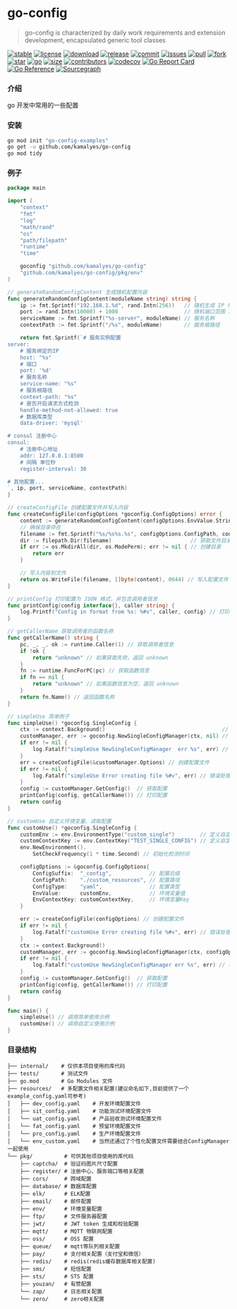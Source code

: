 # go-config

> go-config is characterized by daily work requirements and extension development, encapsulated generic tool classes

[![stable](https://img.shields.io/badge/stable-stable-green.svg)](https://github.com/kamalyes/go-config)
[![license](https://img.shields.io/github/license/kamalyes/go-config)]()
[![download](https://img.shields.io/github/downloads/kamalyes/go-config/total)]()
[![release](https://img.shields.io/github/v/release/kamalyes/go-config)]()
[![commit](https://img.shields.io/github/last-commit/kamalyes/go-config)]()
[![issues](https://img.shields.io/github/issues/kamalyes/go-config)]()
[![pull](https://img.shields.io/github/issues-pr/kamalyes/go-config)]()
[![fork](https://img.shields.io/github/forks/kamalyes/go-config)]()
[![star](https://img.shields.io/github/stars/kamalyes/go-config)]()
[![go](https://img.shields.io/github/go-mod/go-version/kamalyes/go-config)]()
[![size](https://img.shields.io/github/repo-size/kamalyes/go-config)]()
[![contributors](https://img.shields.io/github/contributors/kamalyes/go-config)]()
[![codecov](https://codecov.io/gh/kamalyes/go-config/branch/master/graph/badge.svg)](https://codecov.io/gh/kamalyes/go-config)
[![Go Report Card](https://goreportcard.com/badge/github.com/kamalyes/go-config)](https://goreportcard.com/report/github.com/kamalyes/go-config)
[![Go Reference](https://pkg.go.dev/badge/github.com/kamalyes/go-config?status.svg)](https://pkg.go.dev/github.com/kamalyes/go-config?tab=doc)
[![Sourcegraph](https://sourcegraph.com/github.com/kamalyes/go-config/-/badge.svg)](https://sourcegraph.com/github.com/kamalyes/go-config?badge)

### 介绍

go 开发中常用的一些配置

### 安装

```bash
go mod init "go-config-examples"
go get -u github.com/kamalyes/go-config
go mod tidy
```

### 例子

```go
package main

import (
	"context"
	"fmt"
	"log"
	"math/rand"
	"os"
	"path/filepath"
	"runtime"
	"time"

	goconfig "github.com/kamalyes/go-config"
	"github.com/kamalyes/go-config/pkg/env"
)

// generateRandomConfigContent 生成随机配置内容
func generateRandomConfigContent(moduleName string) string {
	ip := fmt.Sprintf("192.168.1.%d", rand.Intn(256))   // 随机生成 IP 地址
	port := rand.Intn(10000) + 1000                     // 随机端口范围 1000-10999
	serviceName := fmt.Sprintf("%s-server", moduleName) // 服务名称
	contextPath := fmt.Sprintf("/%s", moduleName)       // 服务根路径

	return fmt.Sprintf(`# 服务实例配置
server:
    # 服务绑定的IP
    host: "%s"
    # 端口
    port: '%d'
    # 服务名称
    service-name: "%s"
    # 服务根路径
    context-path: "%s"
    # 是否开启请求方式检测
    handle-method-not-allowed: true
    # 数据库类型
    data-driver: 'mysql'

# consul 注册中心
consul:
    # 注册中心地址
    addr: 127.0.0.1:8500
    # 间隔 单位秒
    register-interval: 30

# 其他配置...
`, ip, port, serviceName, contextPath)
}

// createConfigFile 创建配置文件并写入内容
func createConfigFile(configOptions *goconfig.ConfigOptions) error {
	content := generateRandomConfigContent(configOptions.EnvValue.String()) // 生成随机配置内容
	// 确保目录存在
	filename := fmt.Sprintf("%s/%s%s.%s", configOptions.ConfigPath, configOptions.EnvValue, configOptions.ConfigSuffix, configOptions.ConfigType)
	dir := filepath.Dir(filename)                         // 获取文件目录
	if err := os.MkdirAll(dir, os.ModePerm); err != nil { // 创建目录
		return err
	}

	// 写入内容到文件
	return os.WriteFile(filename, []byte(content), 0644) // 写入配置文件
}

// printConfig 打印配置为 JSON 格式，并包含调用者信息
func printConfig(config interface{}, caller string) {
	log.Printf("Config in format from %s: %#v", caller, config) // 打印配置内容
}

// getCallerName 获取调用者的函数名称
func getCallerName() string {
	pc, _, _, ok := runtime.Caller(1) // 获取调用者信息
	if !ok {
		return "unknown" // 如果获取失败，返回 unknown
	}
	fn := runtime.FuncForPC(pc) // 获取函数信息
	if fn == nil {
		return "unknown" // 如果函数信息为空，返回 unknown
	}
	return fn.Name() // 返回函数名称
}

// simpleUse 简单例子
func simpleUse() *goconfig.SingleConfig {
	ctx := context.Background()                                     // 创建上下文
	customManager, err := goconfig.NewSingleConfigManager(ctx, nil) // 创建单个配置管理器
	if err != nil {
		log.Fatalf("simpleUse NewSingleConfigManager  err %s", err) // 错误处理
	}
	err = createConfigFile(&customManager.Options) // 创建配置文件
	if err != nil {
		log.Fatalf("simpleUse Error creating file %#v", err) // 错误处理
	}
	config := customManager.GetConfig()  // 获取配置
	printConfig(config, getCallerName()) // 打印配置
	return config
}

// customUse 自定义环境变量、读取配置
func customUse() *goconfig.SingleConfig {
	customEnv := env.EnvironmentType("custom_single")        // 定义自定义环境类型
	customContextKey := env.ContextKey("TEST_SINGLE_CONFIG") // 定义自定义上下文键
	env.NewEnvironment().
		SetCheckFrequency(1 * time.Second) // 初始化检测时间

	configOptions := &goconfig.ConfigOptions{
		ConfigSuffix:  "_config",            // 配置后缀
		ConfigPath:    "./custom_resources", // 配置路径
		ConfigType:    "yaml",               // 配置类型
		EnvValue:      customEnv,            // 环境变量值
		EnvContextKey: customContextKey,     // 环境变量Key
	}

	err := createConfigFile(configOptions) // 创建配置文件
	if err != nil {
		log.Fatalf("customUse Error creating file %#v", err) // 错误处理
	}
	ctx := context.Background()                                               // 创建上下文
	customManager, err := goconfig.NewSingleConfigManager(ctx, configOptions) // 创建单个配置管理器
	if err != nil {
		log.Fatalf("customUse NewSingleConfigManager err %s", err) // 错误处理
	}
	config := customManager.GetConfig()  // 获取配置
	printConfig(config, getCallerName()) // 打印配置
	return config
}

func main() {
	simpleUse() // 调用简单使用示例
	customUse() // 调用自定义使用示例
}

```

### 目录结构

```shell
├── internal/    # 仅供本项目使用的库代码
├── tests/       # 测试文件
├── go.mod       # Go Modules 文件
├── resources/   # 多配置文件相关配置(建议命名如下,目前提供了一个example_config.yaml可参考)
│   ├── dev_config.yaml    # 开发环境配置文件
│   ├── sit_config.yaml    # 功能测试环境配置文件
│   └── uat_config.yaml    # 产品验收测试环境配置文件
│   └── fat_config.yaml    # 预留环境配置文件
│   └── pro_config.yaml    # 生产环境配置文件
│   └── env_custom.yaml    # 当然还通过了个性化配置文件需要结合ConfigManager一起使用
└── pkg/          # 可供其他项目使用的库代码
    ├── captcha/  # 验证码图片尺寸配置
    ├── register/ # 注册中心、服务端口等相关配置
    ├── cors/     # 跨域配置
    ├── database/ # 数据库配置
    ├── elk/      # ELK配置
    ├── email/    # 邮件配置
    ├── env/      # 环境变量配置
    ├── ftp/      # 文件服务器配置
    ├── jwt/      # JWT token 生成和校验配置
    ├── mqtt/     # MQTT 物联网配置
    ├── oss/      # OSS 配置
    ├── queue/    # mqtt等队列相关配置
    ├── pay/      # 支付相关配置（支付宝和微信）
    ├── redis/    # redis(redis缓存数据库相关配置)
    ├── sms/      # 短信配置
    ├── sts/      # STS 配置
    ├── youzan/   # 有赞配置
    └── zap/      # 日志相关配置
    └── zero/     # zero相关配置
```
